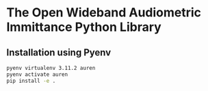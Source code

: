 # The Open Wideband Audiometric Immittance Python Library

## Installation using Pyenv

```bash
pyenv virtualenv 3.11.2 auren
pyenv activate auren
pip install -e .
```